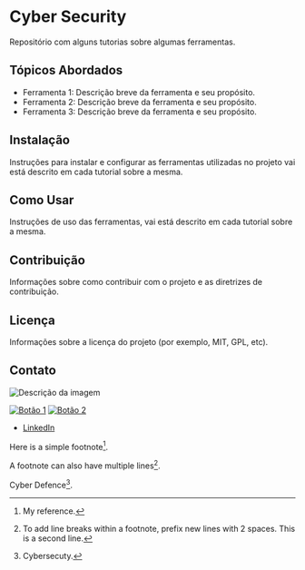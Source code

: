 # Cyber Security

Repositório com alguns tutorias sobre algumas ferramentas.

## Tópicos Abordados

- Ferramenta 1: Descrição breve da ferramenta e seu propósito.
- Ferramenta 2: Descrição breve da ferramenta e seu propósito.
- Ferramenta 3: Descrição breve da ferramenta e seu propósito.

## Instalação

Instruções para instalar e configurar as ferramentas utilizadas no projeto vai está descrito em cada tutorial sobre a mesma.

## Como Usar

Instruções de uso das ferramentas, vai está descrito em cada tutorial sobre a mesma.

## Contribuição

Informações sobre como contribuir com o projeto e as diretrizes de contribuição.

## Licença

Informações sobre a licença do projeto (por exemplo, MIT, GPL, etc).

## Contato

<!--Informações de contato do autor do projeto (e-mail, site, redes sociais).-->

![Descrição da imagem](caminho/para/imagem.png)

<!-- Botões -->

[![Botão 1](caminho/para/botao1.png)](link-para-pagina1)
[![Botão 2](caminho/para/botao2.png)](link-para-pagina2)

<!-- Redes Sociais -->

<!-- [Twitter](https://twitter.com/seu-usuario) -->
- [LinkedIn](https://www.linkedin.com/in/edjanio-silva-62141366/)
<!-- [GitHub](https://github.com/seu-usuario) -->

Here is a simple footnote[^1].

A footnote can also have multiple lines[^2].

Cyber Defence[^3].
[^1]: My reference.
[^2]: To add line breaks within a footnote, prefix new lines with 2 spaces.
  This is a second line.
[^3]: Cybersecuty.

